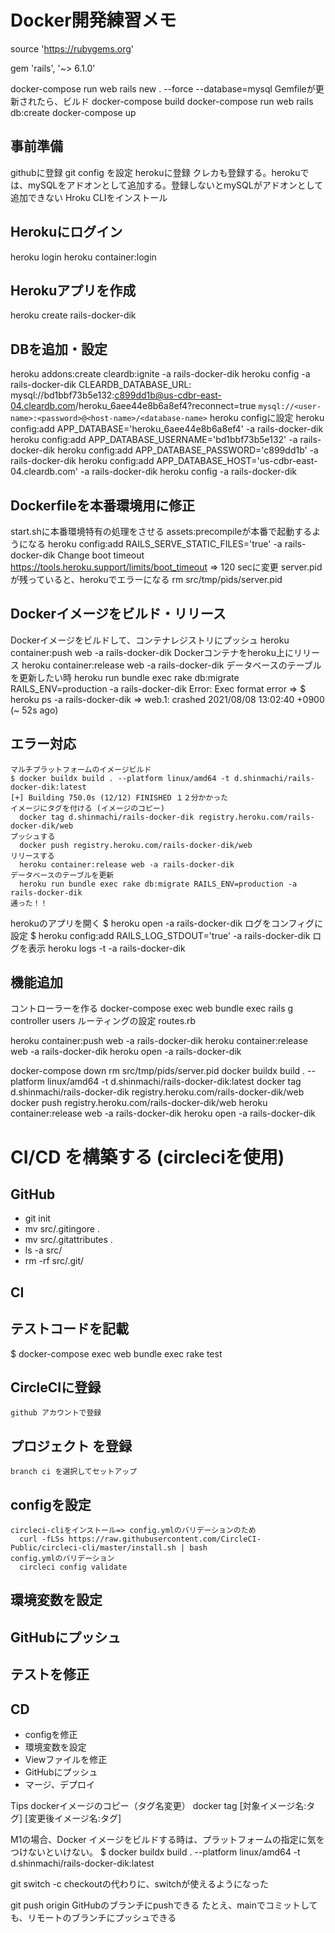 # Docker開発練習メモ
source 'https://rubygems.org'

gem 'rails', '~> 6.1.0'

docker-compose run web rails new . --force --database=mysql
Gemfileが更新されたら、ビルド
  docker-compose build 
docker-compose run web rails db:create
docker-compose up 



## 事前準備 
  githubに登録
    git config を設定
  herokuに登録
    クレカも登録する。herokuでは、mySQLをアドオンとして追加する。登録しないとmySQLがアドオンとして追加できない
  Hroku CLIをインストール

## Herokuにログイン
  heroku login 
  heroku container:login
## Herokuアプリを作成
  heroku create rails-docker-dik 

## DBを追加・設定
  heroku addons:create cleardb:ignite -a rails-docker-dik
  heroku config -a rails-docker-dik
    CLEARDB_DATABASE_URL: mysql://bd1bbf73b5e132:c899dd1b@us-cdbr-east-04.cleardb.com/heroku_6aee44e8b6a8ef4?reconnect=true
    `mysql://<user-name>:<password>@<host-name>/<database-name>`
  heroku configに設定
    heroku config:add APP_DATABASE='heroku_6aee44e8b6a8ef4' -a rails-docker-dik
    heroku config:add APP_DATABASE_USERNAME='bd1bbf73b5e132' -a rails-docker-dik
    heroku config:add APP_DATABASE_PASSWORD='c899dd1b' -a rails-docker-dik
    heroku config:add APP_DATABASE_HOST='us-cdbr-east-04.cleardb.com' -a rails-docker-dik
    heroku config -a rails-docker-dik
  
## Dockerfileを本番環境用に修正
  start.shに本番環境特有の処理をさせる
  assets:precompileが本番で起動するようになる
    heroku config:add RAILS_SERVE_STATIC_FILES='true' -a rails-docker-dik 
  Change boot timeout
    https://tools.heroku.support/limits/boot_timeout
    => 120 secに変更 
  server.pidが残っていると、herokuでエラーになる
    rm src/tmp/pids/server.pid

## Dockerイメージをビルド・リリース
  Dockerイメージをビルドして、コンテナレジストリにプッシュ
    heroku container:push web -a rails-docker-dik
  Dockerコンテナをheroku上にリリース
    heroku container:release web -a rails-docker-dik
  データベースのテーブルを更新したい時
    heroku run bundle exec rake db:migrate RAILS_ENV=production -a rails-docker-dik
      Error: Exec format error
      => $ heroku ps -a rails-docker-dik 
      => web.1: crashed 2021/08/08 13:02:40 +0900 (~ 52s ago)
  ## エラー対応 ##
    マルチプラットフォームのイメージビルド
    $ docker buildx build . --platform linux/amd64 -t d.shinmachi/rails-docker-dik:latest
    [+] Building 750.0s (12/12) FINISHED １２分かかった
    イメージにタグを付ける (イメージのコピー)
      docker tag d.shinmachi/rails-docker-dik registry.heroku.com/rails-docker-dik/web
    プッシュする
      docker push registry.heroku.com/rails-docker-dik/web
    リリースする
      heroku container:release web -a rails-docker-dik
    データベースのテーブルを更新
      heroku run bundle exec rake db:migrate RAILS_ENV=production -a rails-docker-dik
    通った！！
  herokuのアプリを開く
    $ heroku open -a rails-docker-dik 
  ログをコンフィグに設定
    $ heroku config:add RAILS_LOG_STDOUT='true' -a rails-docker-dik
  ログを表示
    heroku logs -t -a rails-docker-dik

## 機能追加
  コントローラーを作る
    docker-compose exec web bundle exec rails g controller users
  ルーティングの設定 routes.rb 

  heroku container:push web -a rails-docker-dik
  heroku container:release web -a rails-docker-dik
  heroku open -a rails-docker-dik 

  docker-compose down
  rm src/tmp/pids/server.pid
  docker buildx build . --platform linux/amd64 -t d.shinmachi/rails-docker-dik:latest
  docker tag d.shinmachi/rails-docker-dik registry.heroku.com/rails-docker-dik/web
  docker push registry.heroku.com/rails-docker-dik/web
  heroku container:release web -a rails-docker-dik
  heroku open -a rails-docker-dik 

# CI/CD を構築する (circleciを使用)
## GitHub 
  - git init 
  - mv src/.gitingore .
  - mv src/.gitattributes .
  - ls -a src/
  - rm -rf src/.git/
## CI 
  ## テストコードを記載
  $ docker-compose exec web bundle exec rake test
  ## CircleCIに登録
    github アカウントで登録
  ## プロジェクト を登録
    branch ci を選択してセットアップ
  ## configを設定
    circleci-cliをインストール=> config.ymlのバリデーションのため
      curl -fLSs https://raw.githubusercontent.com/CircleCI-Public/circleci-cli/master/install.sh | bash
    config.ymlのバリデーション
      circleci config validate
  ## 環境変数を設定
  ## GitHubにプッシュ
  ## テストを修正
## CD
 - configを修正
 - 環境変数を設定
 - Viewファイルを修正
 - GitHubにプッシュ
 - マージ、デプロイ

Tips
dockerイメージのコピー（タグ名変更）
  docker tag [対象イメージ名:タグ] [変更後イメージ名:タグ]

M1の場合、Docker イメージをビルドする時は、プラットフォームの指定に気をつけないといけない。
  $ docker buildx build . --platform linux/amd64 -t d.shinmachi/rails-docker-dik:latest

git switch -c <branch-name>
  checkoutの代わりに、switchが使えるようになった

git push origin <branch-name>
  GitHubのブランチにpushできる
  たとえ、mainでコミットしても、リモートのブランチにプッシュできる



